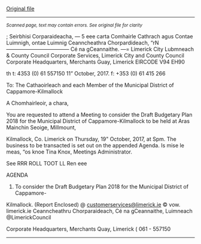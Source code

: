 [Original file](https://www.limerick.ie/sites/default/files/media/documents/2017-10/Agenda%20-%20Meeting%20to%20Consider%20Draft%20Budgetary%20Plan%202018%20for%20Municipal%20District%20of%20Cappamore-Kilmallock%20-%2019th%20October.pdf)

---
*<small>Scanned page, text may contain errors. See original file for clarity</small>*  

; Seirbhisi Corparaideacha,
_—_ 5 eee carta Comhairle Cathrach agus Contae Luimnigh,
ontae Luimnig Ceanncheathra Chorpardideach,
“rN ———————————— Cé na gCeannaithe.
—= Limerick City Lubmneach
& County Council
Corporate Services,
Limerick City and County Council
Corporate Headquarters,
Merchants Guay,
Limerick
EIRCODE V94 EH90

th t: 4353 (0) 61 557150
11” October, 2017. f: +353 (0) 61 415 266

To: The Cathaoirleach and each Member of the Municipal District of Cappamore-Kilmallock

A Chomhairleoir, a chara,

You are requested to attend a Meeting to consider the Draft Budgetary Plan 2018 for the
Municipal District of Cappamore-Kilmallock to be held at Aras Mainchin Seoige, Millmount,

Kilmallock, Co. Limerick on Thursday, 19" October, 2017, at Spm. The business to be transacted
is set out on the appended Agenda.
Is mise le meas,
“os knoe
Tina Knox,
Meetings Administrator.

See RRR ROLL TOOT LL Ren eee

AGENDA

1. To consider the Draft Budgetary Plan 2018 for the Municipal District of Cappamore-

Kilmallock.
(Report Enclosed)
@ customerservices@limerick.ie
© vow. limerick.ie
Ceanncheathru Chorparaideach, Cé na gCeannaithe, Luimneach  @LimerickCouncil

Corporate Headquarters, Merchants Quay, Limerick ( 061 - 557150


---

